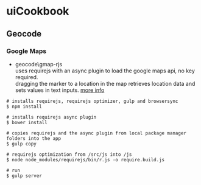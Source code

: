 # uiCookbook

## Geocode

### Google Maps
 
* 	geocode\gmap-rjs  
	uses requirejs with an async plugin to load the google maps api, no key required.  
	dragging the marker to a location in the map retrieves location data and sets values in text inputs.
	[more info](http://jimfrenette.com/2015/11/googlemap-requirejs/ "Blog post")
```
# installs requirejs, requirejs optimizer, gulp and browsersync
$ npm install

# installs requirejs async plugin
$ bower install

# copies requirejs and the async plugin from local package manager folders into the app
$ gulp copy

# requirejs optimization from /src/js into /js
$ node node_modules/requirejs/bin/r.js -o require.build.js

# run
$ gulp server
```
